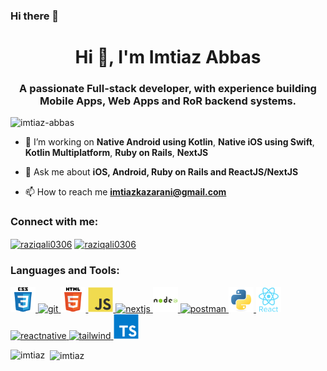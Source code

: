 ### Hi there 👋

<!--
**imtiaz-abbas/imtiaz-abbas** is a ✨ _special_ ✨ repository because its `README.md` (this file) appears on your GitHub profile.

Here are some ideas to get you started:

- 🔭 I’m currently working on ...
- 🌱 I’m currently learning ...
- 👯 I’m looking to collaborate on ...
- 🤔 I’m looking for help with ...
- 💬 Ask me about ...
- 📫 How to reach me: ...
- 😄 Pronouns: ...
- ⚡ Fun fact: ...
-->



<!-- <h1 align="center">Hi 👋, I'm <a href="https://raziqali0306.github.io/myportfolio/" target="_blank">Imtiaz Abbas</a></h1> -->
<h1 align="center">Hi 👋, I'm Imtiaz Abbas</h1>
<h3 align="center">A passionate Full-stack developer, with experience building Mobile Apps, Web Apps and RoR backend systems.</h3>

<p align="left"> <img src="https://komarev.com/ghpvc/?username=imtiaz-abbas&label=Profile%20views&color=0e75b6&style=flat" alt="imtiaz-abbas" /> </p>

- 🌱 I’m working on **Native Android using Kotlin**, **Native iOS using Swift**, **Kotlin Multiplatform**, **Ruby on Rails**, **NextJS**

- 💬 Ask me about **iOS, Android, Ruby on Rails and ReactJS/NextJS**

- 📫 How to reach me **imtiazkazarani@gmail.com**

<!--
- 📄 Know about my experiences [here](https://docs.google.com/document/d/1WteofTZvM-Ka3pV8MIT8HszNrGt1PAjhsv0qODHhb3A/edit?usp=sharing)
-->
<h3 align="left">Connect with me:</h3>
<p align="left">
<a href="https://www.linkedin.com/in/imtiaz-abbas-kazarani-0014781b/" target="blank"><img align="center" src="https://raw.githubusercontent.com/rahuldkjain/github-profile-readme-generator/master/src/images/icons/Social/linked-in-alt.svg" alt="raziqali0306" height="30" width="40" /></a>
<a href="https://www.instagram.com/destinyriderr/" target="blank"><img align="center" src="https://raw.githubusercontent.com/rahuldkjain/github-profile-readme-generator/master/src/images/icons/Social/instagram.svg" alt="raziqali0306" height="30" width="40" /></a>
<!--
<a href="https://www.codechef.com/users/raziqali0306" target="blank"><img align="center" src="https://cdn.jsdelivr.net/npm/simple-icons@3.1.0/icons/codechef.svg" alt="raziqali0306" height="30" width="40" /></a>
<a href="https://codeforces.com/profile/raziqali0306" target="blank"><img align="center" src="https://raw.githubusercontent.com/rahuldkjain/github-profile-readme-generator/master/src/images/icons/Social/codeforces.svg" alt="raziqali0306" height="30" width="40" /></a>
</p>
-->

<h3 align="left">Languages and Tools:</h3>
<p align="left"> 
<a href="https://www.w3schools.com/css/" target="_blank" rel="noreferrer"> 
<img src="https://raw.githubusercontent.com/devicons/devicon/master/icons/css3/css3-original-wordmark.svg" alt="css3" width="40" height="40"/> 
</a> 
<a href="https://git-scm.com/" target="_blank" rel="noreferrer"> 
<img src="https://www.vectorlogo.zone/logos/git-scm/git-scm-icon.svg" alt="git" width="40" height="40"/> 
</a> 
<a href="https://www.w3.org/html/" target="_blank" rel="noreferrer"> 
<img src="https://raw.githubusercontent.com/devicons/devicon/master/icons/html5/html5-original-wordmark.svg" alt="html5" width="40" height="40"/> 
</a> 
<a href="https://developer.mozilla.org/en-US/docs/Web/JavaScript" target="_blank" rel="noreferrer"> 
<img src="https://raw.githubusercontent.com/devicons/devicon/master/icons/javascript/javascript-original.svg" alt="javascript" width="40" height="40"/> 
</a> 
<a href="https://nextjs.org/" target="_blank" rel="noreferrer"> 
<img src="https://cdn.worldvectorlogo.com/logos/nextjs-2.svg" alt="nextjs" width="40" height="40"/> 
</a> 
<a href="https://nodejs.org" target="_blank" rel="noreferrer"> 
<img src="https://raw.githubusercontent.com/devicons/devicon/master/icons/nodejs/nodejs-original-wordmark.svg" alt="nodejs" width="40" height="40"/> 
</a> 
<a href="https://postman.com" target="_blank" rel="noreferrer"> 
<img src="https://www.vectorlogo.zone/logos/getpostman/getpostman-icon.svg" alt="postman" width="40" height="40"/> 
</a> 
<a href="https://www.python.org" target="_blank" rel="noreferrer"> 
<img src="https://raw.githubusercontent.com/devicons/devicon/master/icons/python/python-original.svg" alt="python" width="40" height="40"/> 
</a> 
<a href="https://reactjs.org/" target="_blank" rel="noreferrer"> 
<img src="https://raw.githubusercontent.com/devicons/devicon/master/icons/react/react-original-wordmark.svg" alt="react" width="40" height="40"/> 
</a> 
<a href="https://reactnative.dev/" target="_blank" rel="noreferrer"> 
<img src="https://reactnative.dev/img/header_logo.svg" alt="reactnative" width="40" height="40"/> 
</a> 
<a href="https://tailwindcss.com/" target="_blank" rel="noreferrer"> 
<img src="https://www.vectorlogo.zone/logos/tailwindcss/tailwindcss-icon.svg" alt="tailwind" width="40" height="40"/> 
</a> 
<a href="https://www.typescriptlang.org/" target="_blank" rel="noreferrer"> 
<img src="https://raw.githubusercontent.com/devicons/devicon/master/icons/typescript/typescript-original.svg" alt="typescript" width="40" height="40"/> </a> 
</p>

<p>
<img align="left" src="https://github-readme-stats.vercel.app/api/top-langs?username=imtiaz-abbas&show_icons=true&locale=en&layout=compact" alt="imtiaz" />

</p>

<p>&nbsp;
<img align="center" src="https://github-readme-stats.vercel.app/api?username=imtiaz-abbas&show_icons=true&locale=en" alt="imtiaz" />
</p>
